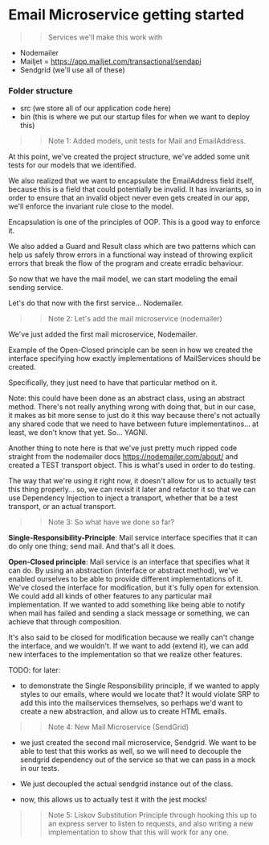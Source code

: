 # Email Microservice getting started

>> Services we'll make this work with

- Nodemailer 
- Mailjet = https://app.mailjet.com/transactional/sendapi
- Sendgrid (we'll use all of these)

### Folder structure
- src (we store all of our application code here)
- bin (this is where we put our startup files for when we want to deploy this)

>> Note 1: Added models, unit tests for Mail and EmailAddress.

At this point, we've created the project structure, we've added some unit tests for our models that we identified.

We also realized that we want to encapsulate the EmailAddress field itself, because this is a field that could potentially be invalid. It has invariants, so in order to ensure that an invalid object never even gets created in our app, we'll enforce the invariant rule close to the model. 

Encapsulation is one of the principles of OOP. This is a good way to enforce it.

We also added a Guard and Result class which are two patterns which can help us safely throw errors in a functional way instead of throwing explicit errors that break the flow of the program and create erradic behaviour.

So now that we have the mail model, we can start modeling the email sending service.

Let's do that now with the first service... Nodemailer.

>> Note 2: Let's add the mail microservice (nodemailer)

We've just added the first mail microservice, Nodemailer.

Example of the Open-Closed principle can be seen in how we created the interface specifying how exactly implementations of MailServices should be created. 

Specifically, they just need to have that particular method on it.

Note: this could have been done as an abstract class, using an abstract method. There's not really anything wrong with doing that, but in our case, it makes as bit more sense to just do it this way because there's not actually any shared code that we need to have between future implementatinos... at least, we don't know that yet. So... YAGNI. 

Another thing to note here is that we've just pretty much ripped code straight from the nodemailer docs https://nodemailer.com/about/ and created a TEST transport object. This is what's used in order to do testing.

The way that we're using it right now, it doesn't allow for us to actually test this thing properly... so, we can revisit it later and refactor it so that we can use Dependency Injection to inject a transport, whether that be a test transport, or an actual transport.

>> Note 3: So what have we done so far?

**Single-Responsibility-Principle**: Mail service interface specifies that it can do only one thing; send mail. And that's all it does.

**Open-Closed principle**: Mail service is an interface that specifies what it can do. By using an abstraction (interface or abstract method), we've enabled ourselves to be able to provide different implementations of it. We've closed the interface for modification, but it's fully open for extension. We could add all kinds of other features to any particular mail implementation. If we wanted to add something like being able to notify when mail has failed and sending a slack message or something, we can achieve that through composition. 

It's also said to be closed for modification because we really can't change the interface, and we wouldn't. If we want to add (extend it), we can add new interfaces to the implementation so that we realize other features.

TODO: for later:
- to demonstrate the Single Responsibility principle, if we wanted to apply styles to our emails, where would we locate that? It would violate SRP to add this into the mailservices themselves, so perhaps we'd want to create a new abstraction, and allow us to create HTML emails.

>> Note 4: New Mail Microservice (SendGrid)

- we just created the second mail microservice, Sendgrid. We want to be able to test that this works as well, so we will need to decouple the sendgrid dependency out of the service so that we can pass in a mock in our tests.

- We just decoupled the actual sendgrid instance out of the class.
- now, this allows us to actually test it with the jest mocks!

>> Note 5: Liskov Substitution Principle through hooking this up to an express server to listen to requests, and also writing a new implementation to show that this will work for any one.
